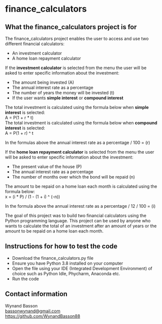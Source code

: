 # finance_calculators
## What the finance_calculators project is for
The finance_calculators project enables the user to access and use two different financial calculators:
* An investment calculator
* A home loan repayment calculator

If the **investment calculator** is selected from the menu the user will be asked to enter specific information about the investment:
* The amount being invested (A)
* The annual interest rate as a percentage
* The number of years the money will be invested (t)
* If the user wants **simple interest** or **compound interest**

The total investment is calculated using the formula below when **simple interest** is selected:  
A = P(1 + r * t)  
The total investment is calculated using the formula below when **compound interest** is selected:  
A = P(1 + r) ^ t

In the formulas above the annual interest rate as a percentage / 100 = (r)

If the **home loan repayment calculator** is selected from the menu the user will be asked to enter specific information about the investment:
* The present value of the house (P)
* The annual interest rate as a percentage
* The number of months over which the bond will be repaid (n)

The amount to be repaid on a home loan each month is calculated using the formula below:  
x = (i * P) / (1 - (1 + i) ^ (-n))

In the formula above the annual interest rate as a percentage / 12 / 100 = (i)
 
The goal of this project was to build two financial calculators using the Python programming language. 
This project can be used by anyone who wants to calculate the total of an investment after an amount of years or the amount to be repaid on a home loan each month. 

## Instructions for how to test the code
* Download the finance_calculators.py file
* Ensure you have Python 3.8 installed on your computer
* Open the file using your IDE (Integrated Development Environment) of choice such as Python Idle, Phycharm, Anaconda etc.
* Run the code

## Contact information
Wynand Basson  
bassonwynand@gmail.com  
https://github.com/WynandBasson88
